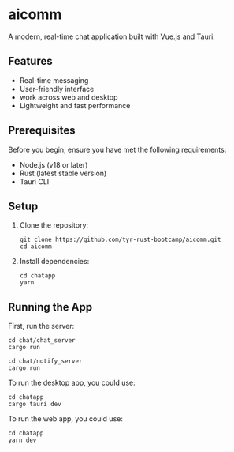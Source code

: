 # aicomm

A modern, real-time chat application built with Vue.js and Tauri.

## Features

- Real-time messaging
- User-friendly interface
- work across web and desktop
- Lightweight and fast performance

## Prerequisites

Before you begin, ensure you have met the following requirements:

- Node.js (v18 or later)
- Rust (latest stable version)
- Tauri CLI

## Setup

1. Clone the repository:
   ```
   git clone https://github.com/tyr-rust-bootcamp/aicomm.git
   cd aicomm
   ```

2. Install dependencies:
   ```
   cd chatapp
   yarn
   ```


## Running the App

First, run the server:
```
cd chat/chat_server
cargo run

cd chat/notify_server
cargo run
```

To run the desktop app, you could use:
```
cd chatapp
cargo tauri dev
```

To run the web app, you could use:
```
cd chatapp
yarn dev
```
